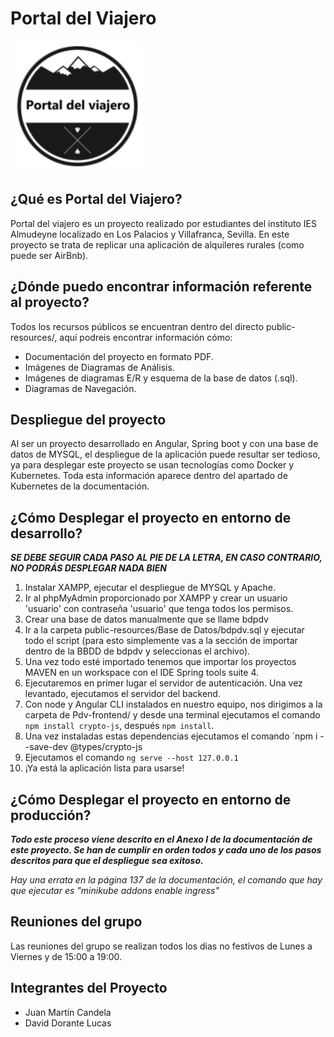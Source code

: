 # Portal del Viajero

![Logo Portal del Viajero](public-resources/Logo.png)

## ¿Qué es Portal del Viajero?

Portal del viajero es un proyecto realizado por estudiantes del instituto IES Almudeyne localizado en Los Palacios y Villafranca, Sevilla.
En este proyecto se trata de replicar una aplicación de alquileres rurales (como puede ser AirBnb).

## ¿Dónde puedo encontrar información referente al proyecto?

Todos los recursos públicos se encuentran dentro del directo public-resources/, aquí podreis encontrar información cómo:

* Documentación del proyecto en formato PDF.
* Imágenes de Diagramas de Análisis.
* Imágenes de diagramas E/R y esquema de la base de datos (.sql).
* Diagramas de Navegación.

## Despliegue del proyecto

Al ser un proyecto desarrollado en Angular, Spring boot y con una base de datos de MYSQL, el despliegue de la aplicación puede resultar ser tedioso,
ya para desplegar este proyecto se usan tecnologías como Docker y Kubernetes. Toda esta información aparece dentro del apartado de Kubernetes de la documentación.

## ¿Cómo Desplegar el proyecto en entorno de desarrollo?

***SE DEBE SEGUIR CADA PASO AL PIE DE LA LETRA, EN CASO CONTRARIO, NO PODRÁS DESPLEGAR NADA BIEN***

1. Instalar XAMPP, ejecutar el despliegue de MYSQL y Apache.
2. Ir al phpMyAdmin proporcionado por XAMPP y crear un usuario 'usuario' con contraseña 'usuario' que tenga todos los permisos.
3. Crear una base de datos manualmente que se llame bdpdv
4. Ir a la carpeta public-resources/Base de Datos/bdpdv.sql y ejecutar todo el script (para esto simplemente vas a la sección de importar dentro de la BBDD de bdpdv y seleccionas el archivo).
5. Una vez todo esté importado tenemos que importar los proyectos MAVEN en un workspace con el IDE Spring tools suite 4.
6. Ejecutaremos en primer lugar el servidor de autenticación. Una vez levantado, ejecutamos el servidor del backend.
7. Con node y Angular CLI instalados en nuestro equipo, nos dirigimos a la carpeta de Pdv-frontend/ y desde una terminal ejecutamos el comando `npm install crypto-js`, después `npm install`.
8. Una vez instaladas estas dependencias ejecutamos el comando `npm i --save-dev @types/crypto-js
9. Ejecutamos el comando `ng serve --host 127.0.0.1` 
10. ¡Ya está la aplicación lista para usarse!

## ¿Cómo Desplegar el proyecto en entorno de producción?

***Todo este proceso viene descrito en el Anexo I de la documentación de este proyecto. Se han de cumplir en orden todos y cada uno de los pasos descritos para que el despliegue sea exitoso.***

*Hay una errata en la página 137 de la documentación, el comando que hay que ejecutar es "minikube addons enable ingress"*

## Reuniones del grupo

Las reuniones del grupo se realizan todos los dias no festivos de Lunes a Viernes y de 15:00 a 19:00.

## Integrantes del Proyecto

* Juan Martín Candela
* David Dorante Lucas